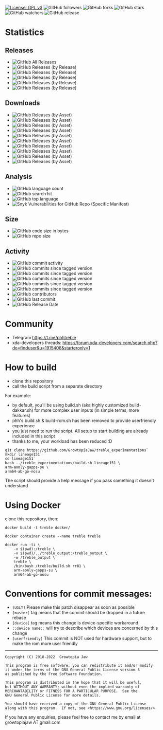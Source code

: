 [![License: GPL v3](https://img.shields.io/badge/License-GPLv3-blue.svg)](https://www.gnu.org/licenses/gpl-3.0) ![GitHub followers](https://img.shields.io/github/followers/GrowtopiaJaw.svg?style=social) ![GitHub forks](https://img.shields.io/github/forks/GrowtopiaJaw/treble_experimentations.svg?style=social) ![GitHub stars](https://img.shields.io/github/stars/GrowtopiaJaw/treble_experimentations.svg?style=social) ![GitHub watchers](https://img.shields.io/github/watchers/GrowtopiaJaw/treble_experimentations.svg?style=social) ![GitHub release](https://img.shields.io/github/release/GrowtopiaJaw/treble_experimentations.svg) 

# Statistics

## Releases
* ![GitHub All Releases](https://img.shields.io/github/downloads/GrowtopiaJaw/treble_experimentations/total.svg)
* ![GitHub Releases (by Release)](https://img.shields.io/github/downloads/GrowtopiaJaw/treble_experimentations/v1/total.svg)
* ![GitHub Releases (by Release)](https://img.shields.io/github/downloads/GrowtopiaJaw/treble_experimentations/v2/total.svg)
* ![GitHub Releases (by Release)](https://img.shields.io/github/downloads/GrowtopiaJaw/treble_experimentations/v3/total.svg)
* ![GitHub Releases (by Release)](https://img.shields.io/github/downloads/GrowtopiaJaw/treble_experimentations/v4/total.svg)
* ![GitHub Releases (by Release)](https://img.shields.io/github/downloads/GrowtopiaJaw/treble_experimentations/v5/total.svg)

## Downloads
* ![GitHub Releases (by Asset)](https://img.shields.io/github/downloads/GrowtopiaJaw/treble_experimentations/v1/lineage151-arm64-aonly-vanilla-nosu.img.svg)
* ![GitHub Releases (by Asset)](https://img.shields.io/github/downloads/GrowtopiaJaw/treble_experimentations/v1/lineage151-arm64-aonly-vanilla-nosu.img.xz.svg)
* ![GitHub Releases (by Asset)](https://img.shields.io/github/downloads/GrowtopiaJaw/treble_experimentations/v2/du81-arm64-aonly-vanilla-nosu.img.svg)
* ![GitHub Releases (by Asset)](https://img.shields.io/github/downloads/GrowtopiaJaw/treble_experimentations/v2/du81-arm64-aonly-vanilla-nosu.img.xz.svg)
* ![GitHub Releases (by Asset)](https://img.shields.io/github/downloads/GrowtopiaJaw/treble_experimentations/v3/lineage151-arm64-aonly-vanilla-nosu.img.svg)
* ![GitHub Releases (by Asset)](https://img.shields.io/github/downloads/GrowtopiaJaw/treble_experimentations/v3/lineage151-arm64-aonly-vanilla-nosu.img.xz.svg)
* ![GitHub Releases (by Asset)](https://img.shields.io/github/downloads/GrowtopiaJaw/treble_experimentations/v4/du81-arm64-aonly-vanilla-nosu.img.svg)
* ![GitHub Releases (by Asset)](https://img.shields.io/github/downloads/GrowtopiaJaw/treble_experimentations/v4/du81-arm64-aonly-vanilla-nosu.img.xz.svg)
* ![GitHub Releases (by Asset)](https://img.shields.io/github/downloads/GrowtopiaJaw/treble_experimentations/v5/lineage151-arm64-aonly-vanilla-nosu.img.svg)
* ![GitHub Releases (by Asset)](https://img.shields.io/github/downloads/GrowtopiaJaw/treble_experimentations/v5/lineage151-arm64-aonly-vanilla-nosu.img.xz.svg)

## Analysis
* ![GitHub language count](https://img.shields.io/github/languages/count/GrowtopiaJaw/treble_experimentations.svg)
* ![GitHub search hit](https://img.shields.io/github/search/GrowtopiaJaw/treble_experimentations/treble.svg)
* ![GitHub top language](https://img.shields.io/github/languages/top/GrowtopiaJaw/treble_experimentations.svg)
* ![Snyk Vulnerabilities for GitHub Repo (Specific Manifest)](https://img.shields.io/snyk/vulnerabilities/github/GrowtopiaJaw/treble_experimentations/release/requirements.txt.svg)

## Size
* ![GitHub code size in bytes](https://img.shields.io/github/languages/code-size/GrowtopiaJaw/treble_experimentations.svg)
* ![GitHub repo size](https://img.shields.io/github/repo-size/GrowtopiaJaw/treble_experimentations.svg)

## Activity
* ![GitHub commit activity](https://img.shields.io/github/commit-activity/w/GrowtopiaJaw/treble_experimentations.svg)
* ![GitHub commits since tagged version](https://img.shields.io/github/commits-since/GrowtopiaJaw/treble_experimentations/v1.svg)
* ![GitHub commits since tagged version](https://img.shields.io/github/commits-since/GrowtopiaJaw/treble_experimentations/v2.svg)
* ![GitHub commits since tagged version](https://img.shields.io/github/commits-since/GrowtopiaJaw/treble_experimentations/v3.svg)
* ![GitHub commits since tagged version](https://img.shields.io/github/commits-since/GrowtopiaJaw/treble_experimentations/v4.svg)
* ![GitHub commits since tagged version](https://img.shields.io/github/commits-since/GrowtopiaJaw/treble_experimentations/v5.svg)
* ![GitHub contributors](https://img.shields.io/github/contributors/GrowtopiaJaw/treble_experimentations.svg)
* ![GitHub last commit](https://img.shields.io/github/last-commit/GrowtopiaJaw/treble_experimentations.svg)
* ![GitHub Release Date](https://img.shields.io/github/release-date/GrowtopiaJaw/treble_experimentations.svg)

# Community

* Telegram https://t.me/phhtreble
* xda-developers threads: https://forum.xda-developers.com/search.php?do=finduser&u=1915408&starteronly=1

# How to build

* clone this repository
* call the build script from a separate directory

For example:

* by default, you'll be using build.sh (aka highly customized build-dakkar.sh) for more complex user inputs (in simple terms, more features)
* phh's build.sh & build-rom.sh has been removed to provide userfriendly experience
* you just need to run the script. All setup to start building are already included in this script
* thanks to me, your workload has been reduced :D

```
git clone https://github.com/GrowtopiaJaw/treble_experimentations`
mkdir lineage151`
cd lineage151`
bash ../treble_experimentations/build.sh lineage151 \
arm-aonly-gapps-su \
arm64-ab-go-nosu
```

The script should provide a help message if you pass something it doesn't understand

# Using Docker

clone this repository, then:

    docker build -t treble docker/
    
    docker container create --name treble treble
    
    docker run -ti \
        -v $(pwd):/treble \
        -v $(pwd)/../treble_output:/treble_output \
        -w /treble_output \
        treble \
        /bin/bash /treble/build.sh rr81 \
        arm-aonly-gapps-su \
        arm64-ab-go-nosu

# Conventions for commit messages:

* `[UGLY]` Please make this patch disappear as soon as possible
* `[master]` tag means that the commit should be dropped in a future
  rebase
* `[device]` tag means this change is device-specific workaround
* `::device name::` will try to describe which devices are concerned
  by this change
* `[userfriendly]` This commit is NOT used for hardware support, but
  to make the rom more user friendly

---

    Copyright (C) 2018-2022  Growtopia Jaw

    This program is free software: you can redistribute it and/or modify
    it under the terms of the GNU General Public License version 3
    as published by the Free Software Foundation.
    
    This program is distributed in the hope that it will be useful,
    but WITHOUT ANY WARRANTY; without even the implied warranty of
    MERCHANTABILITY or FITNESS FOR A PARTICULAR PURPOSE.  See the
    GNU General Public License for more details.   

    You should have received a copy of the GNU General Public License
    along with this program.  If not, see <https://www.gnu.org/licenses/>.

If you have any enquiries, please feel free to contact me by email at growtopiajaw AT gmail.com
